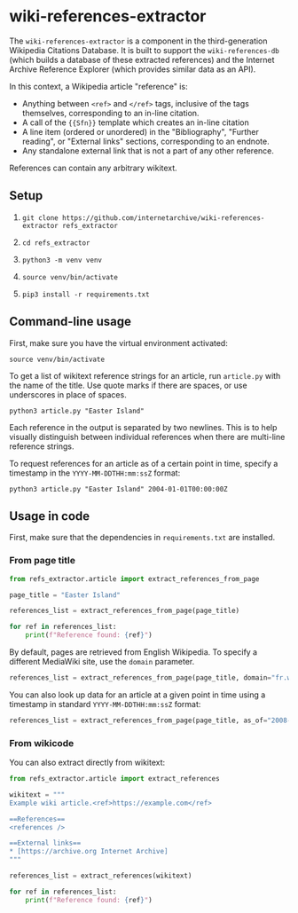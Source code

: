 # wiki-references-extractor

The `wiki-references-extractor` is a component in the third-generation Wikipedia Citations Database. It is built to support the `wiki-references-db` (which builds a database of these extracted references) and the Internet Archive Reference Explorer (which provides similar data as an API).

In this context, a Wikipedia article "reference" is:
- Anything between `<ref>` and `</ref>` tags, inclusive of the tags themselves, corresponding to an in-line citation.
- A call of the `{{Sfn}}` template which creates an in-line citation
- A line item (ordered or unordered) in the "Bibliography", "Further reading", or "External links" sections, corresponding to an endnote.
- Any standalone external link that is not a part of any other reference.

References can contain any arbitrary wikitext.

## Setup

1. `git clone https://github.com/internetarchive/wiki-references-extractor refs_extractor`

2. `cd refs_extractor`

3. `python3 -m venv venv`

4. `source venv/bin/activate`

5. `pip3 install -r requirements.txt`

## Command-line usage

First, make sure you have the virtual environment activated:

`source venv/bin/activate`

To get a list of wikitext reference strings for an article, run `article.py` with the name of the title. Use quote marks if there are spaces, or use underscores in place of spaces.

`python3 article.py "Easter Island"`

Each reference in the output is separated by two newlines. This is to help visually distinguish between individual references when there are multi-line reference strings.

To request references for an article as of a certain point in time, specify a timestamp in the `YYYY-MM-DDTHH:mm:ssZ` format:

`python3 article.py "Easter Island" 2004-01-01T00:00:00Z`

## Usage in code

First, make sure that the dependencies in `requirements.txt` are installed.

### From page title

```python
from refs_extractor.article import extract_references_from_page

page_title = "Easter Island"

references_list = extract_references_from_page(page_title)

for ref in references_list:
    print(f"Reference found: {ref}")
```

By default, pages are retrieved from English Wikipedia. To specify a different MediaWiki site, use the `domain` parameter.

```python
references_list = extract_references_from_page(page_title, domain="fr.wikipedia.org")
```

You can also look up data for an article at a given point in time using a timestamp in standard `YYYY-MM-DDTHH:mm:ssZ` format:

```python
references_list = extract_references_from_page(page_title, as_of="2008-06-01T00:00:00Z")
```

### From wikicode

You can also extract directly from wikitext:

```python
from refs_extractor.article import extract_references

wikitext = """
Example wiki article.<ref>https://example.com</ref>

==References==
<references />

==External links==
* [https://archive.org Internet Archive]
"""

references_list = extract_references(wikitext)

for ref in references_list:
    print(f"Reference found: {ref}")
```
